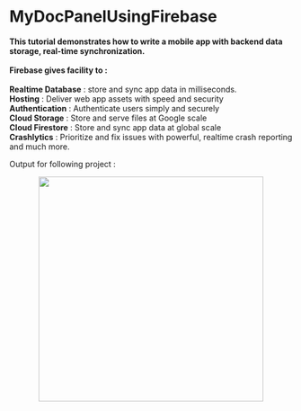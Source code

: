 # MyDocPanelUsingFirebase

<b>This tutorial demonstrates how to write a mobile app with backend data storage, real-time synchronization.</b><br><br>
<b>Firebase gives facility to :</b><br><br>
<b>Realtime Database</b> : store and sync app data in milliseconds.<br>
<b>Hosting</b> : Deliver web app assets with speed and security<br>
<b>Authentication</b> : Authenticate users simply and securely<br>
<b>Cloud Storage</b> : Store and serve files at Google scale<br>
<b>Cloud Firestore</b> : Store and sync app data at global scale<br>
<b>Crashlytics</b> : Prioritize and fix issues with powerful, realtime crash reporting<br>
    and much more.
    
Output for following project :
<div align="center">
    <img src=https://user-images.githubusercontent.com/35371687/48601906-75c55400-e997-11e8-8ba8-b4b2832a3374.png" width="400px"></img> 
</div>
   
    
